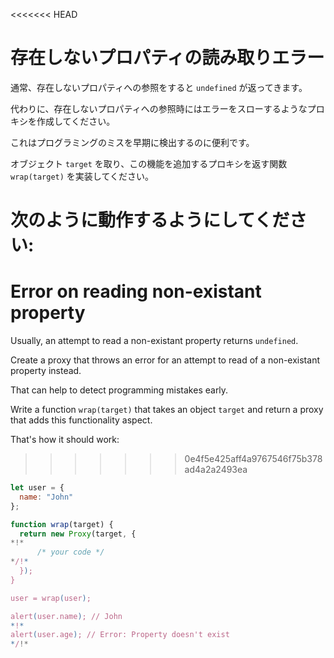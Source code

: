 <<<<<<< HEAD
# 存在しないプロパティの読み取りエラー

通常、存在しないプロパティへの参照をすると `undefined` が返ってきます。

代わりに、存在しないプロパティへの参照時にはエラーをスローするようなプロキシを作成してください。

これはプログラミングのミスを早期に検出するのに便利です。

オブジェクト `target` を取り、この機能を追加するプロキシを返す関数 `wrap(target)` を実装してください。

次のように動作するようにしてください:
=======
# Error on reading non-existant property

Usually, an attempt to read a non-existant property returns `undefined`.

Create a proxy that throws an error for an attempt to read of a non-existant property instead.

That can help to detect programming mistakes early.

Write a function `wrap(target)` that takes an object `target` and return a proxy that adds this functionality aspect.

That's how it should work:
>>>>>>> 0e4f5e425aff4a9767546f75b378ad4a2a2493ea

```js
let user = {
  name: "John"
};

function wrap(target) {
  return new Proxy(target, {
*!*
      /* your code */
*/!*
  });
}

user = wrap(user);

alert(user.name); // John
*!*
alert(user.age); // Error: Property doesn't exist
*/!*
```

